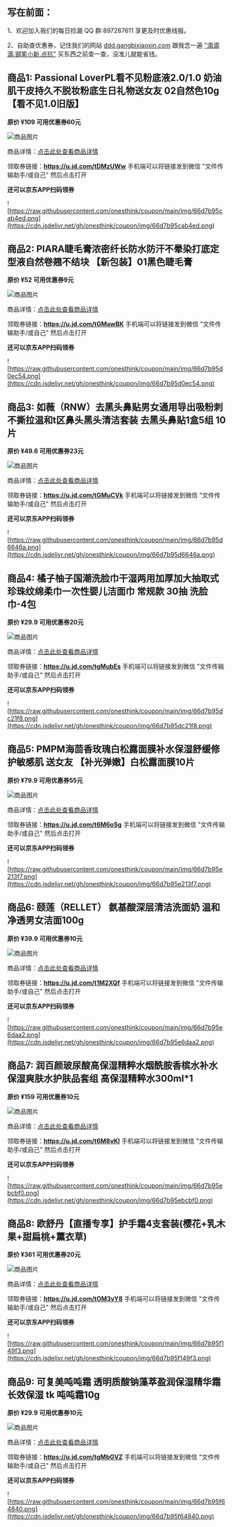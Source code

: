 ## 写在前面：

1、欢迎加入我们的每日捡漏 QQ 群:897287611 享更及时优惠线报。

2、自助查优惠券，记住我们的网站 [ddd.gangbixiaoxin.com](https://ddd.gangbixiaoxin.com) 跟我念一遍 ["滴滴滴.钢笔小新.点抗"](https://ddd.gangbixiaoxin.com) 买东西之前查一查，没准儿就能省钱。

## 商品1: Passional LoverPL看不见粉底液2.0/1.0 奶油肌干皮持久不脱妆粉底生日礼物送女友 02自然色10g【看不见1.0旧版】

**原价 ¥109 可用优惠券60元**

![商品图片](http://img14.360buyimg.com/n1/jfs/t1/248244/22/17088/78664/66bdb4a7F32d65914/26443c88f4dd46c6.jpg)

商品详情：[点击此处查看商品详情](https://union-click.jd.com/jdc?e=1003156031&amp;p=JF8BAdYJK1olXwIBVVdfCEIfC18IGlodWAECVFlfD0sVA19MRANLAjZbERscSkAJHTRQRA1CCVkdDwtCWhVLHTdNTwcKBENeCVAfUg8bdgtWYh1WBFMKUB8UQStDZx1uZ193JW9EOlwud0pzdwoOEl1RK211NAJVQVxXDxtxaz5sPnFcICcpbzxefCh8RC9NOWJQEj0VUi11AhNOeC5mJGFbLBc9ekpzYW5aWy1nB1ZgHSobfilzYw9SZAxhJG5rIy0mSDwVcz9zfCcTOE5hIjkCViNFZRNbeBJlSQV1I1wiejJkAmpoGTt8KXJ9Cz5ffCh3YA8NbzJPDnFhMwE-QCxhdCdrRyxsPWV7NxcDfiJnW19QBRhALlRCAD1fXAlDdidAQ1tANBxUWFJtCXsUAm8PEl0SWw8HZG5dCHtWbW8LH1sVVQICZF9tCE0UB2oIGV0UWgMFUG5dAEwn1MKwztGkiI67gMDV3_Kw1ua0z8WdbTYyV25dCUoVA2sPGlkVbTYCV25eOBV5AjwOGVsQWVFsCF8CDwhVVTxmG1kVXwUGVF9ZOEkWAm0KK2slKGJcLRgeUR4fBy5BUjtBOXRkKFo_cCJRbW17ZFpxKWMEXVgZfiBgYzMAUmsVbQ)

领取券链接：**https://u.jd.com/tDMzUWw** 手机端可以将链接发到微信 "文件传输助手/或自己" 然后点击打开

**还可以京东APP扫码领券**

![https://raw.githubusercontent.com/onesthink/coupon/main/img/66d7b95cab4ed.png](https://cdn.jsdelivr.net/gh/onesthink/coupon/img/66d7b95cab4ed.png)

## 商品2: PIARA睫毛膏浓密纤长防水防汗不晕染打底定型液自然卷翘不结块 【新包装】01黑色睫毛膏

**原价 ¥52 可用优惠券9元**

![商品图片](http://img14.360buyimg.com/n1/jfs/t1/8661/32/24817/96644/66c68fe7F04663a18/5c2e1ef5e06024bd.jpg)

商品详情：[点击此处查看商品详情](https://union-click.jd.com/jdc?e=1003156031&amp;p=JF8BAdQJK1olXwIBVVhVDkoWC18IGlsVXwICUl1YCkkTCl9MRANLAjZbERscSkAJHTRQRA1CCVkdDwtCWhVLHTdNTwcKBENeCVAfUg8bZm1YGAJmL01DHBkUCBxKWBdvXS1KPGFKOlxdaEwVSxZaUwhjCE98DwRfSFxXDxtxazliPm1BICcPaz9kaCp_Yg1NOWVqEj0_VTx1ShNOeD5lO2FbJBcpQEpEYW58WztnAHFgHSobfDJBahh8bAxhJG5iIAcmSz1uez9zfCcTOE5hIjkCViNFZRB4bAJyGGZdDSg9bDhVdAZecjtPPkNiVjY9fC90QBhXaCthB3IKIDchWCtPYDN_YidyKU91FCkCcBMnf2dhHD19Wk1hAUQHcDtwZxFWTz9WLQoOZF9tC0oXBGYOHF0cWDYyVF5tSSUXBm4LE1kSWjYDZF5bC08SA20OGlIdWA8yVFZaOJy6u7qCqo6d5NKc3Inkr56ev7uWk2slbQUyVF9cCksTBG4KG2slXQUyV24DZkpEBGpYGl1GM1oDC1keTBlcbW8KG14UWwECUW5fCUoVAV84Kz4XDQVbJywWSQNQSm9fRgBtOkB0Cz86QCUVAw8PGRNsD05RIgsUdhBNAS84G2s)

领取券链接：**https://u.jd.com/tGMawBK** 手机端可以将链接发到微信 "文件传输助手/或自己" 然后点击打开

**还可以京东APP扫码领券**

![https://raw.githubusercontent.com/onesthink/coupon/main/img/66d7b95d0ec54.png](https://cdn.jsdelivr.net/gh/onesthink/coupon/img/66d7b95d0ec54.png)

## 商品3: 如薇（RNW）去黑头鼻贴男女通用导出吸粉刺不撕拉温和t区鼻头黑头清洁套装 去黑头鼻贴1盒5组 10片

**原价 ¥49.6 可用优惠券23元**

![商品图片](http://img14.360buyimg.com/n1/jfs/t1/237773/37/20701/65562/6696197fF7adf9f62/aa504e13ae934613.jpg)

商品详情：[点击此处查看商品详情](https://union-click.jd.com/jdc?e=1003156031&amp;p=JF8BAd4JK1olXwICUl1aAUgVA18IGlsVXQYHVl9VCE8QAl9MRANLAjZbERscSkAJHTRQRA1CCVkdDwtCWhVLHTdNTwcKBENeCVAfUg8bUDNKeRlnOnUFIRVUb0x-RWgKRwBmIgRyOlxeDhVLRGZNfFtvG1V-VDcuClxXDxtxazliPmVFIzchbTJ0YCx_GStNOWVQEiovUi51ShdObS5lO2FYNBcqekp3YSZ0Wy9NB1VgVSIbawN8cA9ScAxhJG5hIAcmTD1udw9zfCcTOE5hIjkCViNFZRB4eFpHSQV1Nzc9bChzUWdoUzt8KXJhET5fczJ0Zx8ObFlmLmVbLFspajRlYA1rXC98C2V1HT0DfiJ_ZxRoD1lgSQR3ZAEmFjRWZ3VueVtjXnNAKyEfDj5wRjkEF2sUbQUDVFlUDkwRCmo4K1sVbUdsVF9ZCUoVAmo4GmsVWwUGUV5fDksWC2gPK1sdWjbV-eaIgvrCi9bchdPC5KHX3eKJlsMnM18LK1sUXAQCUFlcCksnM28LK1glA2gDB1heDE0TVwFUGgQSHkFLUDBdCkgQAGcIGV4lXwcDVlxtOHtEXy1qWSlyLgF3H1c6DyJRBG1UQChqX3ZsVl1bVhdQCipvGyFTDnoCPS1fOEsn)

领取券链接：**https://u.jd.com/tGMuCVk** 手机端可以将链接发到微信 "文件传输助手/或自己" 然后点击打开

**还可以京东APP扫码领券**

![https://raw.githubusercontent.com/onesthink/coupon/main/img/66d7b95d6646a.png](https://cdn.jsdelivr.net/gh/onesthink/coupon/img/66d7b95d6646a.png)

## 商品4: 橘子柚子国潮洗脸巾干湿两用加厚加大抽取式珍珠纹绵柔巾一次性婴儿洁面巾 常规款 30抽 洗脸巾-4包

**原价 ¥29.9 可用优惠券20元**

![商品图片](http://img14.360buyimg.com/n1/jfs/t1/54376/5/24291/152749/66a46b90F8e1323dc/461360206be130dc.png)

商品详情：[点击此处查看商品详情](https://union-click.jd.com/jdc?e=1003156031&amp;p=JF8BAdQJK1olXwIBVVhVCkoQBl8IGlsVXgYFVV1aAEkRCl9MRANLAjZbERscSkAJHTRQRA1CCVkdDwtCWhVLHTdNTwcKBENeCVAfUg8bBQ4IT1h3K38ELQIvTTRHVR1ya1xtWnpWOlwaWy52XQsPQy9TXVZbNygHTFxXDxtxazliPlNFI1wtaz9OSip_RA1NOWV2Ej4vUi11ShtObwBlOmFbKBc-QEp0YSYJWztnB1VgHV8bfiJBag9SaAxhJG5iIAciTT9ucwlzfCcTOE5hIjkCViNFZRNqbxJhVXFKMA0qezRTYzB4ci92Gw50NiYOfD9jBBt6bzxhBHIEIDw6ezx1YDN_YidyKV9LFClfXhMnZRx_HytKNFRnIl0Oak1uV2ZcS1hOGwoOZF9tC0oXBGYOHF0cWDYyVF5tSSUXBG0KE1McXzYDZF5bC08SA20OG1kcXw4yVFZaOJy6u7qCqo6d5NKc3Inkr56ev7uWk2slbQUyVF9cCksTBG4KG2slXQUyV24DZkpEBW0LG1kTM1oDC1keQE8fbW8KG1gQXQcCUW5fCUoVAV84K110XVIBNigkDjJLcSp3Sw1nJ3YFLFkhXCUVRDxtegVxWl52El4NUShhWSs4G2s)

领取券链接：**https://u.jd.com/tgMubEs** 手机端可以将链接发到微信 "文件传输助手/或自己" 然后点击打开

**还可以京东APP扫码领券**

![https://raw.githubusercontent.com/onesthink/coupon/main/img/66d7b95dc21f8.png](https://cdn.jsdelivr.net/gh/onesthink/coupon/img/66d7b95dc21f8.png)

## 商品5: PMPM海茴香玫瑰白松露面膜补水保湿舒缓修护敏感肌 送女友 【补光弹嫩】白松露面膜10片

**原价 ¥79.9 可用优惠券55元**

![商品图片](http://img14.360buyimg.com/n1/jfs/t1/98830/30/50391/72320/66d1a2a2Fbf2a7639/fcde0cb7307701cd.jpg)

商品详情：[点击此处查看商品详情](https://union-click.jd.com/jdc?e=1003156031&amp;p=JF8BAd4JK1olXwIBVFlVAEgQBl8IGlocVQcLXVxaC0gXAl9MRANLAjZbERscSkAJHTRQRA1CCVkdDwtCWhVLHTdNTwcKBENeCVAfUg8beyt1bzJ8IXMHHQxaCj1RUGp6bB5mKVBZOlxYCRRTfzxYZj5xIntSBAYBD1xXDxtxaz5sLk9GIjcLaD9OVi18YitNOWVqEio_VTh1Sg9ObS5lDWFbKBc9QEpEYSZOWztnAH9gHS4baBRnYw9RZAxhJG5rIy1dTD9udwxzfCcTOE5hIjkCViNFZRNbewFiHGUANycpaxkSdw10cjthLQN0LQQOfEp8XBtXfC11OW4WVykrcTN1YDdrXC98D2V1Ny0DfBRFahRoD1lgSQR3ZCAKARlNfxtoeDhdHU0YIAceX0tDRA8EF2sUbQUDVFlUDkwRCmo4K1sVbUdsVF9aCkIQAGw4GmsVWwUGUV5fDksQA2sNK1sdWjbV-eaIgvrCi9bchdPC5KHX3eKJlsMnM18LK1sUXAQCUFlcCksnM28LK1glA2gDB1hVCx5CAQFUGgQSHk1LUjBdCkgTC2cIHF8lXwcDVlxtOHtvRxJ8cjJpKANLBllffg1EBh1_XihhC11sVltcVw9rUD91fj9qIFZSDAJaOEsn)

领取券链接：**https://u.jd.com/t6M6oSg** 手机端可以将链接发到微信 "文件传输助手/或自己" 然后点击打开

**还可以京东APP扫码领券**

![https://raw.githubusercontent.com/onesthink/coupon/main/img/66d7b95e213f7.png](https://cdn.jsdelivr.net/gh/onesthink/coupon/img/66d7b95e213f7.png)

## 商品6: 颐莲（RELLET） 氨基酸深层清洁洗面奶 温和净透男女洁面100g

**原价 ¥39.9 可用优惠券10元**

![商品图片](http://img14.360buyimg.com/n1/jfs/t1/238273/27/17128/77434/66514e42Fecc22971/e0456a00d7afb1b6.jpg)

商品详情：[点击此处查看商品详情](https://union-click.jd.com/jdc?e=1003156031&amp;p=JF8BAcoJK1olXwIBVFlUCkoRBV8PH1kRWAUDVF1dAHtTXDdWRGtMGENDFlVDFhBPXDlfTwQKBlMdBgABFhNSVzMXQh5JAAhADhpRQQNAeG8MEhhjA1lyIiAnXEtsYDxrQAhpMwQFURsVW0NhQRwPZwBUVWRkA0kdBDwVZw98eCxXKW92Nyk-QRxwcRB3ewFcGGNdLyE-VS8SZ21rZzhPBFpnDCk0cS9eQgpXbCRiLn1dNyc1UDx0fC98cglwKV99FyYoYz11WRsOfxIdAFNyPFc9eihhYG5jWjhsAHZhDj0df0lvZgxra111L25hNwcIVyhuYBhrQSxKKgd2Byo-fw5jXBdrbDhqCjZ_MB4aTy5CfgpfQycWK0B6Ul9bYSBBD2M4GmsWXAYFXVhaDkISM18IG2tUMwYKV1daOEonA2kLH14VXwACUlxYDHsXC2g4zPatiIyzgdbk3NWf1NavztKpiZiKZG5tC3sXAm4KG18SXAQCZG5dC3sUMzFmGggTXwYHU1YzVEpIBC0JXwx7XQQCV1daCEIeM20JGlkXbTYyHRYKc0sTCix-RQRlK3h4AF4maxh0WDx0dVkSWENKB1YrSjgQfzRJEzlzCjYCZA)

领取券链接：**https://u.jd.com/t1M2XQf** 手机端可以将链接发到微信 "文件传输助手/或自己" 然后点击打开

**还可以京东APP扫码领券**

![https://raw.githubusercontent.com/onesthink/coupon/main/img/66d7b95e6daa2.png](https://cdn.jsdelivr.net/gh/onesthink/coupon/img/66d7b95e6daa2.png)

## 商品7: 润百颜玻尿酸高保湿精粹水烟酰胺香槟水补水保湿爽肤水护肤品套组 高保湿精粹水300ml*1

**原价 ¥159 可用优惠券10元**

![商品图片](http://img14.360buyimg.com/n1/jfs/t1/1602/10/26084/67847/66d19aaaF4fb0ce36/9ccc93b94f60a177.jpg)

商品详情：[点击此处查看商品详情](https://union-click.jd.com/jdc?e=1003156031&amp;p=JF8BAdwJK1olXwICXFleAEgUCl8IGlodXgQAV1pUDkgWAV9MRANLAjZbERscSkAJHTRQRA1CCVkdDwtCWhVLHTdNTwcKBENeCVAfUg8beDlbY1thGVoBCyMacyJXZA16ThoTCVl3OgwldhxBaAwMfS5LOWZ7MiYdVlxXDxtxaz5sPlNHIAElbjJkeC18cidNOWJiEigvUi11ShdOeD5mL2FbIBcqUEpwYSZgWyxdB29gHSYbfDJweg9sZAxhJG5rIy0mSz9IYwtzfCcTOE5hIjkCViNFZRNrbD9qHnJ7BjkpQTBXYzBwcjgUCFliVj45fzh0Qxt6ezlsPnFFIywieD9lYCh8cgl2Kk9hCik0aChsY3sKbk8XKDYCVCQ1ehJUQw0OQ19uWFtBTgs_TQNBD2M4GmsWXAYFXVhaDkISM18IG2tUMwYAUV1eC0MRM244G10WWQMCVlheCU8UB18IE1wliqu6gdTs3cOu1_GAzOKyiI--gMDVOHsnAF8IGloXXQIFVVxdOHsXAF8LKwV7XFUEV1xaXxl5X25XHBkXDV1sVFxeD0oXBWgJK1kUXAQAZG5tcx1Ee298XwcWAntFLzcdbyllVi4OTwRgM1R6KgkLYygTZRpWfztsO35CCm5dOA)

领取券链接：**https://u.jd.com/t6M8vKI** 手机端可以将链接发到微信 "文件传输助手/或自己" 然后点击打开

**还可以京东APP扫码领券**

![https://raw.githubusercontent.com/onesthink/coupon/main/img/66d7b95ebcbf0.png](https://cdn.jsdelivr.net/gh/onesthink/coupon/img/66d7b95ebcbf0.png)

## 商品8: 欧舒丹【直播专享】护手霜4支套装(樱花+乳木果+甜扁桃+薰衣草)

**原价 ¥361 可用优惠券20元**

![商品图片](http://img14.360buyimg.com/n1/jfs/t1/45504/18/26687/280848/66d6598eF908fb791/e79da7800a855f2d.png)

商品详情：[点击此处查看商品详情](https://union-click.jd.com/jdc?e=1003156031&amp;p=JF8BAagJK1olXwQAVVxfCk4XBl8IGloUXQMLUl9dDEMnRzBQRQQlBENHFRxWFlVMWzBeTA9KQl1XSwwDVFVPRjtUBAJQAVsMFgQZBDxjdRoOGiIdNGVVXCc7CC8fAgpeHC1tAGgAMy00fA0ffC0BHyZRXgRhLV5KSEdjeh9tbCh2HXBrBjsqazhIexpseTlPDwRhJlcOahFrRxhtYz93XG5JIDxUbS9kY218eVJxP19qXT0kVTxsYAxWbwRPPXFhIxoqCTxKVhZWQSxNBHZ1VC4VcDJjYRtRZB9jNFRRID02X3tvcGpvHgx8FGRxTjtbDDZAQSpSbiBDUQoyVW5eCUsQCmkPHVIQbTYCVG4LZksWAm4JGlgdVAMyVW5dDkgTBm8KHVgWWQ4AZF5VD3vArtfdkerA1b_WytaKsezCitPchdMlbTYBZF5cCUkXB2gJGVslbQYBZF1tViUWUGpfHFgRWWheVQFaSk5RBgEIGVgXVQEDUFttCkoWAW04K2tiKXB3Ul8kACJ0VGdxfVtxVQdnAlkrcBZ5AQh7ci9TVXlAXVogTEgVYBYIK1sl)

领取券链接：**https://u.jd.com/tOM3vY8** 手机端可以将链接发到微信 "文件传输助手/或自己" 然后点击打开

**还可以京东APP扫码领券**

![https://raw.githubusercontent.com/onesthink/coupon/main/img/66d7b95f149f3.png](https://cdn.jsdelivr.net/gh/onesthink/coupon/img/66d7b95f149f3.png)

## 商品9: 可复美吨吨霜  透明质酸钠藻萃盈润保湿精华霜长效保湿 tk 吨吨霜10g

**原价 ¥29.9 可用优惠券10元**

![商品图片](http://img14.360buyimg.com/n1/jfs/t1/21395/8/20245/64154/63aa600dF1b8fa1e7/87a8576d6d2462fa.jpg)

商品详情：[点击此处查看商品详情](https://union-click.jd.com/jdc?e=1003156031&amp;p=JF8BAdoJK1olXwIBVFldAEoUB18IGlsUVA4FUF1UAUkfBl9MRANLAjZbERscSkAJHTRQRA1CCVkdDwtCWhVLHTdNTwcKBENeCVAfUg8bfm5eYi58FH16FjwES0MefQRLWBBpFk5nOlwhSB8WZSR4e1lCPGRjFCgKcFxXDxtxazliLgZdI1w5azJkAyp-YjtNOWJ2Eig_Uih1SilObT5mL2FYIBcrektlYW58Wy9nB2NgHV8ba0lscwxseAxhJG5rIy02VDwVVT9zfCcTOE5hIjkCViNFZRB-Yjh2AWVgPyg9UihQYAZscjhMNkN0PQMtfBJRBgxAfC1sKW4LIBYlbj9PYCh8cgl3JGVhFylffCJsY3sKbk8XKDYEUD1dAE9QdwwPGAReFAZxIi45dxhRD2M4GmsWXAYFXVhaDkISM18IG2tUMw8BXF5fCnsWM28OGF8QXQQEV1tdAEgnA2cPK4y45dOI5YvVsZ-Ji7ixvI6c4dKc3G5tOEgnA24JGVsRWgcAVG5tCEgnAF9WdVpGWgMLVF1YZhcWXGhKHF5KMwYAVFtaDkkfBl8KGloXXzYyZCNcXjJiaiZzYxl3BEUKXSA2SwhcfyRAfjUXIUZWVTgWeCsVVA5qehtjCn4yVG4)

领取券链接：**https://u.jd.com/tgMbGVZ** 手机端可以将链接发到微信 "文件传输助手/或自己" 然后点击打开

**还可以京东APP扫码领券**

![https://raw.githubusercontent.com/onesthink/coupon/main/img/66d7b95f64840.png](https://cdn.jsdelivr.net/gh/onesthink/coupon/img/66d7b95f64840.png)

